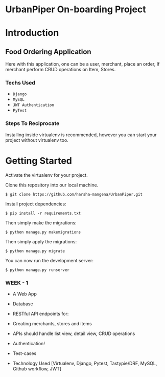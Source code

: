 # UrbanPiper On-boarding Project

# Introduction

## Food Ordering Application
Here with this application, one can be a user, merchant, place an order, If merchant perform CRUD operations on Item, Stores.

### Techs Used

- `Django`
- `MySQL`
- `JWT Authentication`
- `PyTest`
      
### Steps To Reciprocate
Installing inside virtualenv is recommended, however you can start your project without virtualenv too.

# Getting Started   
Activate the virtualenv for your project.

Clone this repository into our local machine.
    
    $ git clone https://github.com/harsha-mangena/UrbanPiper.git

Install project dependencies:

    $ pip install -r requirements.txt
    
Then simply make the migrations:

    $ python manage.py makemigrations
    
Then simply apply the migrations:

    $ python manage.py migrate
    

You can now run the development server:

    $ python manage.py runserver



### WEEK - 1
- A Web App 
- Database 
- RESTful API endpoints for: 
- Creating merchants, stores and items 
- APIs should handle list view, detail view, CRUD operations 
- Authentication! 
- Test-cases

- Technology Used [Virtualenv, Django, Pytest, Tastypie/DRF, MySQL, Github workflow, JWT]

